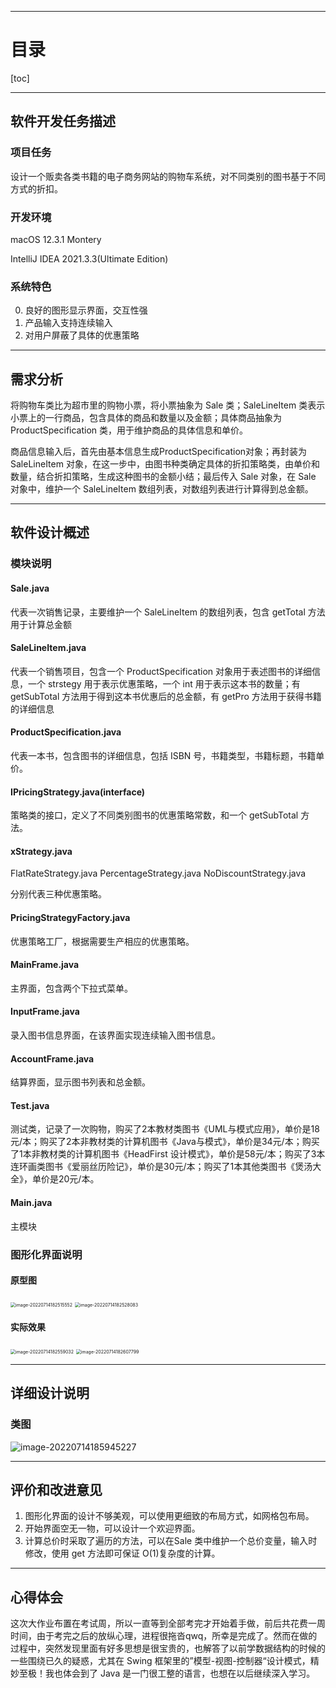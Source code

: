 

----

# 目录

[toc]

<div STYLE="page-break-after: always;">

----

## 软件开发任务描述

### 项目任务

设计一个贩卖各类书籍的电子商务网站的购物车系统，对不同类别的图书基于不同方式的折扣。

### 开发环境

macOS 12.3.1 Montery

IntelliJ IDEA 2021.3.3(Ultimate Edition)

### 系统特色

0. 良好的图形显示界面，交互性强
1. 产品输入支持连续输入
2. 对用户屏蔽了具体的优惠策略

<div STYLE="page-break-after: always;">

---

## 需求分析

将购物车类比为超市里的购物小票，将小票抽象为 Sale 类；SaleLineItem 类表示小票上的一行商品，包含具体的商品和数量以及金额；具体商品抽象为 ProductSpecification 类，用于维护商品的具体信息和单价。

商品信息输入后，首先由基本信息生成ProductSpecification对象；再封装为SaleLineItem 对象，在这一步中，由图书种类确定具体的折扣策略类，由单价和数量，结合折扣策略，生成这种图书的金额小结；最后传入 Sale 对象，在 Sale 对象中，维护一个 SaleLineItem 数组列表，对数组列表进行计算得到总金额。

<div STYLE="page-break-after: always;">

---

## 软件设计概述

### 模块说明

#### Sale.java

代表一次销售记录，主要维护一个 SaleLineItem 的数组列表，包含 getTotal 方法用于计算总金额

#### SaleLineItem.java

代表一个销售项目，包含一个 ProductSpecification 对象用于表述图书的详细信息，一个 strstegy 用于表示优惠策略，一个 int 用于表示这本书的数量；有 getSubTotal 方法用于得到这本书优惠后的总金额，有 getPro 方法用于获得书籍的详细信息

#### ProductSpecification.java

代表一本书，包含图书的详细信息，包括 ISBN 号，书籍类型，书籍标题，书籍单价。

#### IPricingStrategy.java(interface)

策略类的接口，定义了不同类别图书的优惠策略常数，和一个 getSubTotal 方法。

#### xStrategy.java

FlatRateStrategy.java PercentageStrategy.java NoDiscountStrategy.java

分别代表三种优惠策略。

#### PricingStrategyFactory.java

优惠策略工厂，根据需要生产相应的优惠策略。

#### MainFrame.java

主界面，包含两个下拉式菜单。

#### InputFrame.java

录入图书信息界面，在该界面实现连续输入图书信息。

#### AccountFrame.java

结算界面，显示图书列表和总金额。

#### Test.java

测试类，记录了一次购物，购买了2本教材类图书《UML与模式应用》，单价是18元/本；购买了2本非教材类的计算机图书《Java与模式》，单价是34元/本；购买了1本非教材类的计算机图书《HeadFirst 设计模式》，单价是58元/本；购买了3本连环画类图书《爱丽丝历险记》，单价是30元/本；购买了1本其他类图书《煲汤大全》，单价是20元/本。

#### Main.java

主模块



### 图形化界面说明

#### 原型图

<img src="https://wangleidetuchuang.oss-cn-beijing.aliyuncs.com/img/image-20220714182515552.png" alt="image-20220714182515552" style="zoom:50%;" />

<img src="https://wangleidetuchuang.oss-cn-beijing.aliyuncs.com/img/image-20220714182528083.png" alt="image-20220714182528083" style="zoom:50%;" />

#### 实际效果

<img src="https://wangleidetuchuang.oss-cn-beijing.aliyuncs.com/img/image-20220714182559032.png" alt="image-20220714182559032" style="zoom:50%;" />

<img src="https://wangleidetuchuang.oss-cn-beijing.aliyuncs.com/img/image-20220714182607799.png" alt="image-20220714182607799" style="zoom:50%;" />



<div STYLE="page-break-after: always;">

---

## 详细设计说明

### 类图

![image-20220714185945227](https://wangleidetuchuang.oss-cn-beijing.aliyuncs.com/img/image-20220714185945227.png)

<div STYLE="page-break-after: always;">

---

## 评价和改进意见

1. 图形化界面的设计不够美观，可以使用更细致的布局方式，如网格包布局。
2. 开始界面空无一物，可以设计一个欢迎界面。
3. 计算总价时采取了遍历的方法，可以在Sale 类中维护一个总价变量，输入时修改，使用 get 方法即可保证 O(1)复杂度的计算。

---

## 心得体会

这次大作业布置在考试周，所以一直等到全部考完才开始着手做，前后共花费一周时间，由于考完之后的放纵心理，进程很拖沓qwq，所幸是完成了。然而在做的过程中，突然发现里面有好多思想是很宝贵的，也解答了以前学数据结构的时候的一些围绕已久的疑惑，尤其在 Swing 框架里的”模型-视图-控制器“设计模式，精妙至极！我也体会到了 Java 是一门很工整的语言，也想在以后继续深入学习。

